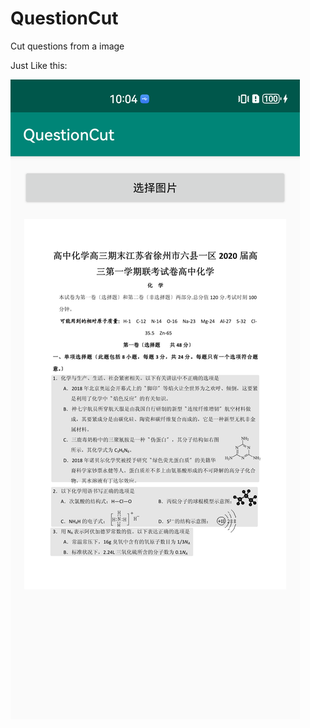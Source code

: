 # QuestionCut
Cut questions from a image

Just Like this:

![](https://github.com/FreePass9797/QuestionCut/blob/main/images/Screenshot_20250102_100414.png)
